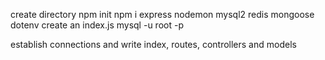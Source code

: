 create directory
npm init
npm i express nodemon mysql2 redis mongoose dotenv
create an index.js
mysql -u root -p

establish connections and write index, routes, controllers and models
